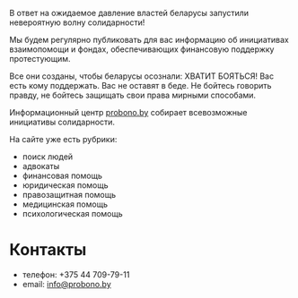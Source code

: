 В ответ на ожидаемое давление властей беларусы запустили невероятную волну солидарности!

Мы будем регулярно публиковать для вас информацию об инициативах взаимопомощи и фондах, обеспечивающих финансовую поддержку протестующим.

Все они созданы, чтобы беларусы осознали: ХВАТИТ БОЯТЬСЯ! Вас есть кому поддержать. Вас не оставят в беде. Не бойтесь говорить правду, не бойтесь защищать свои права мирными способами.

Информационный центр [probono.by](https://probono.by) собирает всевозможные инициативы солидарности. 

На сайте уже есть рубрики:

- поиск людей
- адвокаты
- финансовая помощь
- юридическая помощь
- правозащитная помощь
- медицинская помощь
- психологическая помощь


# Контакты

- телефон: +375 44 709-79-11
- email: info@probono.by
